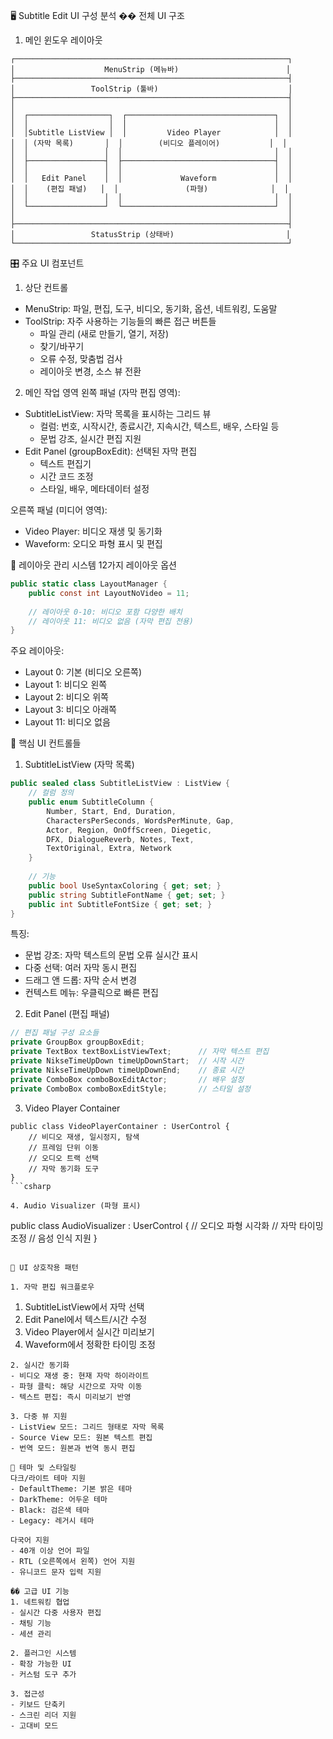 🖥️ Subtitle Edit UI 구성 분석
�� 전체 UI 구조
1. 메인 윈도우 레이아웃
```
┌─────────────────────────────────────────────────────────────┐
│                    MenuStrip (메뉴바)                        │
├─────────────────────────────────────────────────────────────┤
│                 ToolStrip (툴바)                             │
├─────────────────────────────────────────────────────────────┤
│                                                             │
│  ┌──────────────────┐  ┌─────────────────────────────────┐  │
│  │                  │  │                                 │  │
│  │Subtitle ListView │  │         Video Player            │  │
│  │ (자막 목록)       │  │        (비디오 플레이어)           │  │
│  │                 │  │                                  │  │
│  ├─────────────────┤  ├──────────────────────────────────┤  │
│  │                 │  │                                  │  │
│  │   Edit Panel    │  │             Waveform             │  │      
│  │    (편집 패널)   │  │               (파형)              │  │
│  │                 │  │                                  │  │
│  └─────────────────┘  └──────────────────────────────────┘  │
│                                                             │
├─────────────────────────────────────────────────────────────┤
│                 StatusStrip (상태바)                         │
└─────────────────────────────────────────────────────────────┘
```
🎛️ 주요 UI 컴포넌트
1. 상단 컨트롤
- MenuStrip: 파일, 편집, 도구, 비디오, 동기화, 옵션, 네트워킹, 도움말
- ToolStrip: 자주 사용하는 기능들의 빠른 접근 버튼들
  - 파일 관리 (새로 만들기, 열기, 저장)
  - 찾기/바꾸기
  - 오류 수정, 맞춤법 검사
  - 레이아웃 변경, 소스 뷰 전환

2. 메인 작업 영역
왼쪽 패널 (자막 편집 영역):
- SubtitleListView: 자막 목록을 표시하는 그리드 뷰
  - 컬럼: 번호, 시작시간, 종료시간, 지속시간, 텍스트, 배우, 스타일 등
  - 문법 강조, 실시간 편집 지원  
- Edit Panel (groupBoxEdit): 선택된 자막 편집
  - 텍스트 편집기
  - 시간 코드 조정
  - 스타일, 배우, 메타데이터 설정

오른쪽 패널 (미디어 영역):
- Video Player: 비디오 재생 및 동기화
- Waveform: 오디오 파형 표시 및 편집

🎨 레이아웃 관리 시스템
12가지 레이아웃 옵션
```csharp
public static class LayoutManager {
    public const int LayoutNoVideo = 11;
    
    // 레이아웃 0-10: 비디오 포함 다양한 배치
    // 레이아웃 11: 비디오 없음 (자막 편집 전용)
}
```
주요 레이아웃:
- Layout 0: 기본 (비디오 오른쪽)
- Layout 1: 비디오 왼쪽
- Layout 2: 비디오 위쪽
- Layout 3: 비디오 아래쪽
- Layout 11: 비디오 없음

🔧 핵심 UI 컨트롤들
1. SubtitleListView (자막 목록)
```csharp
public sealed class SubtitleListView : ListView {
    // 컬럼 정의
    public enum SubtitleColumn {
        Number, Start, End, Duration, 
        CharactersPerSeconds, WordsPerMinute, Gap,
        Actor, Region, OnOffScreen, Diegetic, 
        DFX, DialogueReverb, Notes, Text, 
        TextOriginal, Extra, Network
    }
    
    // 기능
    public bool UseSyntaxColoring { get; set; }
    public string SubtitleFontName { get; set; }
    public int SubtitleFontSize { get; set; }
}
```
특징:
- 문법 강조: 자막 텍스트의 문법 오류 실시간 표시
- 다중 선택: 여러 자막 동시 편집
- 드래그 앤 드롭: 자막 순서 변경
- 컨텍스트 메뉴: 우클릭으로 빠른 편집

2. Edit Panel (편집 패널)

```csharp
// 편집 패널 구성 요소들
private GroupBox groupBoxEdit;
private TextBox textBoxListViewText;      // 자막 텍스트 편집
private NikseTimeUpDown timeUpDownStart;  // 시작 시간
private NikseTimeUpDown timeUpDownEnd;    // 종료 시간
private ComboBox comboBoxEditActor;       // 배우 설정
private ComboBox comboBoxEditStyle;       // 스타일 설정
```

3. Video Player Container

```
public class VideoPlayerContainer : UserControl {
    // 비디오 재생, 일시정지, 탐색
    // 프레임 단위 이동
    // 오디오 트랙 선택
    // 자막 동기화 도구
}
```csharp

4. Audio Visualizer (파형 표시)
```
public class AudioVisualizer : UserControl {
    // 오디오 파형 시각화
    // 자막 타이밍 조정
    // 음성 인식 지원
}
```

🎯 UI 상호작용 패턴

1. 자막 편집 워크플로우

```
1. SubtitleListView에서 자막 선택
2. Edit Panel에서 텍스트/시간 수정
3. Video Player에서 실시간 미리보기
4. Waveform에서 정확한 타이밍 조정
```
2. 실시간 동기화
- 비디오 재생 중: 현재 자막 하이라이트
- 파형 클릭: 해당 시간으로 자막 이동
- 텍스트 편집: 즉시 미리보기 반영

3. 다중 뷰 지원
- ListView 모드: 그리드 형태로 자막 목록
- Source View 모드: 원본 텍스트 편집
- 번역 모드: 원본과 번역 동시 편집

🎨 테마 및 스타일링
다크/라이트 테마 지원
- DefaultTheme: 기본 밝은 테마
- DarkTheme: 어두운 테마
- Black: 검은색 테마
- Legacy: 레거시 테마

다국어 지원
- 40개 이상 언어 파일
- RTL (오른쪽에서 왼쪽) 언어 지원
- 유니코드 문자 입력 지원

�� 고급 UI 기능
1. 네트워킹 협업
- 실시간 다중 사용자 편집
- 채팅 기능
- 세션 관리

2. 플러그인 시스템
- 확장 가능한 UI
- 커스텀 도구 추가

3. 접근성
- 키보드 단축키
- 스크린 리더 지원
- 고대비 모드
